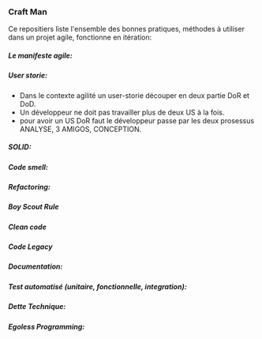 ### Craft Man
Ce repositiers liste l'ensemble des bonnes pratiques, méthodes à utiliser dans un projet agile, fonctionne en itération:
##### Le manifeste agile:
##### User storie:
- Dans le contexte agilité un user-storie découper en deux partie DoR et DoD.
- Un développeur ne doit pas travailler plus de deux US à la fois.
- pour avoir un US DoR faut le développeur passe par les deux prosessus ANALYSE, 3 AMIGOS, CONCEPTION.
##### SOLID:
##### Code smell:
##### Refactoring:
##### Boy Scout Rule
##### Clean code
##### Code Legacy
##### Documentation:
##### Test automatisé (unitaire, fonctionnelle, integration):
##### Dette Technique:
##### Egoless Programming:

